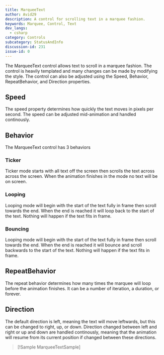 ```yaml
---
title: MarqueeText
author: Avid29
description: A control for scrolling text in a marquee fashion.
keywords: Marquee, Control, Text
dev_langs:
  - csharp
category: Controls
subcategory: StatusAndInfo
discussion-id: 231 
issue-id: 0
---
```


The MarqueeText control allows text to scroll in a marquee fashion. The control is heavily templated and many changes can be made by modifying the style. The control can also be adjusted using the Speed, Behavior, RepeatBehavior, and Direction properties.

## Speed

The speed property determines how quickly the text moves in pixels per second. The speed can be adjusted mid-animation and handled continously.

## Behavior

The MarqueeText control has 3 behaviors

### Ticker

Ticker mode starts with all text off the screen then scrolls the text across across the screen. When the animation finishes in the mode no text will be on screen.

### Looping

Looping mode will begin with the start of the text fully in frame then scroll towards the end. When the end is reached it will loop back to the start of the text. Nothing will happen if the text fits in frame.

### Bouncing

Looping mode will begin with the start of the text fully in frame then scroll towards the end. When the end is reached it will bounce and scroll backwards to the start of the text. Nothing will happen if the text fits in frame.

## RepeatBehavior

The repeat behavior determines how many times the marquee will loop before the animation finishes. It can be a number of iteration, a duration, or forever.

## Direction

The default direction is left, meaning the text will move leftwards, but this can be changed to right, up, or down. Direction changed between left and right or up and down are handled continously, meaning that the animation will resume from its current position if changed between these directions.

> [!Sample MarqueeTextSample]

